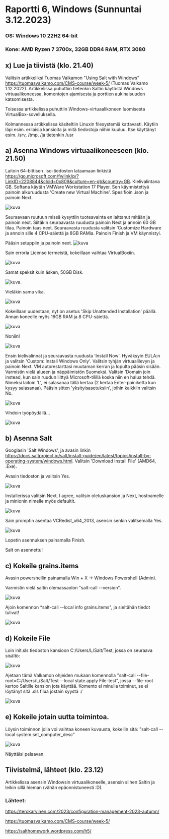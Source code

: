 # Raportti 6, Windows (Sunnuntai 3.12.2023)

### OS: Windows 10 22H2 64-bit
### Kone: AMD Ryzen 7 3700x, 32GB DDR4 RAM, RTX 3080

## x) Lue ja tiivistä (klo. 21.40)

 Valitsin artikkeliksi Tuomas Valkamon "Using Salt with Windows" https://tuomasvalkamo.com/CMS-course/week-5/ (Tuomas Valkamo 1.12.2022). Artikkelissa puhuttiin tietenkin Saltin käytöstä Windows virtuaalikoneessa, komentojen ajamisesta ja porttien aukinaisuuden katsomisesta. 

Toisessa artikkelissa puhuttiin Windows-virtuaalikoneen luomisesta VirtualBox-sovelluksella. 

Kolmannessa artikkelissa käsiteltiin Linuxin filesystemiä kattavasti. Käytiin läpi esim. erilaisia kansioita ja mitä tiedostoja niihin kuuluu. Itse käyttänyt esim. /srv, /tmp, /ja tietenkin /usr

## a) Asenna Windows virtuaalikoneeseen (klo. 21.50)

Laitoin 64-bittisen .iso-tiedoston lataamaan linkistä https://go.microsoft.com/fwlink/p/?LinkID=2208844&clcid=0x809&culture=en-gb&country=GB. Kielivalintana GB. Softana käytän VMWare Workstation 17 Player. Sen käynnistettyä painoin alkuruudusta 'Create new Virtual Machine'. Spesifioin .ison ja painoin Next.  

![kuva](https://github.com/laurijuusti/Palvelinten-hallinta/assets/122888655/4eecce6d-2157-4987-a4a3-275bfcb495de)

Seuraavaan ruutuun missä kysyttiin tuoteavainta en laittanut mitään ja painoin next. Siitäkin seuraavasta ruudusta painoin Next ja annoin 60 GB tilaa. Painoin taas next. Seuraavasta ruudusta valitsin 'Customize Hardware ja annoin sille 4 CPU-säiettä ja 8GB RAMia. Painoin Finish ja VM käynnistyi. 

Pääsin setuppiin ja painoin next. ![kuva](https://github.com/laurijuusti/Palvelinten-hallinta/assets/122888655/74f69acd-0888-4807-b99f-67407e53c068)

Sain erroria License termeistä, kokeillaan vaihtaa VirtualBoxiin. 

![kuva](https://github.com/laurijuusti/Palvelinten-hallinta/assets/122888655/e59cc162-5851-472c-996b-19ec72ad710f)

Samat speksit kuin äsken, 50GB Disk. 

![kuva](https://github.com/laurijuusti/Palvelinten-hallinta/assets/122888655/efb95b3a-54a7-45b0-8f05-ea7cf3749a9f). 

Vieläkin sama vika. 

![kuva](https://github.com/laurijuusti/Palvelinten-hallinta/assets/122888655/1bf026c2-f0dd-4c8c-9340-b22e6f0cab1b)

Kokeillaan uudestaan, nyt on asetus 'Skip Unattended Installation' päällä. Annan koneelle myös 16GB RAM ja 8 CPU-säiettä.

![kuva](https://github.com/laurijuusti/Palvelinten-hallinta/assets/122888655/ba2bdb3f-e20f-41a0-aec1-a7e7ff5845d7)

Noniin! 

![kuva](https://github.com/laurijuusti/Palvelinten-hallinta/assets/122888655/037e5f68-f7d4-4a24-8d92-97071d441257) 

Ensin kielivalinnat ja seuraavasta ruudusta 'Install Now'. Hyväksyin EULA:n ja valitsin 'Custom: Install Windows Only'. Valitsin tyhjän virtuaalilevyn ja painoin Next. VM autorestarttasi muutaman kerran ja lopulta pääsin sisään. Varmistin vielä alueen ja näppäimistön Suomeksi. Valitsin 'Domain join instead, kun sain ruudun liittyä Microsoft-tilillä koska niin en halua tehdä. Nimeksi laitoin 'L', ei salasanaa tällä kertaa (2 kertaa Enter-painiketta kun kysyy salasanaa). Pääsin sitten 'yksityisasetuksiin', joihin kaikkiin valitsin No. 

![kuva](https://github.com/laurijuusti/Palvelinten-hallinta/assets/122888655/52156295-c2bd-48a4-b88e-029591091cf0)

Vihdoin työpöydällä...

![kuva](https://github.com/laurijuusti/Palvelinten-hallinta/assets/122888655/c965aa63-9577-433b-a761-d72f5367083e)


## b) Asenna Salt

Googlasin 'Salt Windows', ja avasin linkin https://docs.saltproject.io/salt/install-guide/en/latest/topics/install-by-operating-system/windows.html. Valitsin 'Download Install File' (AMD64, .Exe).

Avasin tiedoston ja valitsin Yes.

![kuva](https://github.com/laurijuusti/Palvelinten-hallinta/assets/122888655/ced4f3c8-3f1e-4aa1-88d2-f518ba87806d)

Installerissa valitsin Next, I agree, valitsin oletuskansion ja Next, hostnamelle ja minionin nimelle myös defaultit. 

![kuva](https://github.com/laurijuusti/Palvelinten-hallinta/assets/122888655/eb32f5d1-2c79-45e7-aacb-455ec35f4ebb)

Sain promptin asentaa VCRedist_x64_2013, asensin senkin valitsemalla Yes.

![kuva](https://github.com/laurijuusti/Palvelinten-hallinta/assets/122888655/66a57d88-a9c3-4078-95b9-601bb5e4893c)

Lopetin asennuksen painamalla Finish.

Salt on asennettu!

## c) Kokeile grains.items

Avasin powershellin painamalla Win + X -> Windows Powershell (Admin).

Varmistin vielä saltin olemassaolon "salt-call --version".

![kuva](https://github.com/laurijuusti/Palvelinten-hallinta/assets/122888655/6ca7d102-6c28-4437-aedc-a8caf2aa8608)

Ajoin komennon *salt-call --local info grains.items", ja sieltähän tiedot tulivat!

![kuva](https://github.com/laurijuusti/Palvelinten-hallinta/assets/122888655/7906b93b-44f3-4171-b4ac-b553b2a1c262)

## d) Kokeile File

Loin init.sls tiedoston kansioon C:/Users/L/Salt/Test, jossa on seuraava sisältö: 

![kuva](https://github.com/laurijuusti/Palvelinten-hallinta/assets/122888655/8cecb719-4f24-4561-91f4-2b6ae433c228)

Ajetaan tämä Valkamon ohjeiden mukaan komennolla "salt-call --file-root=C:/Users/L/Salt/Test --local state.apply File-test", jossa --file-root kertoo Saltille kansion jota käyttää. Komento ei minulla toiminut, se ei löytänyt sitä .sls filua jostain syystä :/

![kuva](https://github.com/laurijuusti/Palvelinten-hallinta/assets/122888655/a95baaa9-985e-4a47-b100-7bfbe5ab442a)


## e) Kokeile jotain uutta toimintoa. 

Löysin toiminnon jolla voi vaihtaa koneen kuvausta, kokeilin sitä: "salt-call --local system.set_computer_desc"

![kuva](https://github.com/laurijuusti/Palvelinten-hallinta/assets/122888655/0d4faa78-25d1-4b45-ba49-4bfc39d1c0dc) 

Näyttäisi pelaavan.

## Tiivistelmä, lähteet (klo. 23.12)

Artikkelissa asensin Windowsin virtuaalikoneelle, asensin siihen Saltin ja leikin sillä hieman (vähän epäonnistuneesti :D).

### Lähteet:

https://terokarvinen.com/2023/configuration-management-2023-autumn/

https://tuomasvalkamo.com/CMS-course/week-5/

https://salthomework.wordpress.com/h5/
